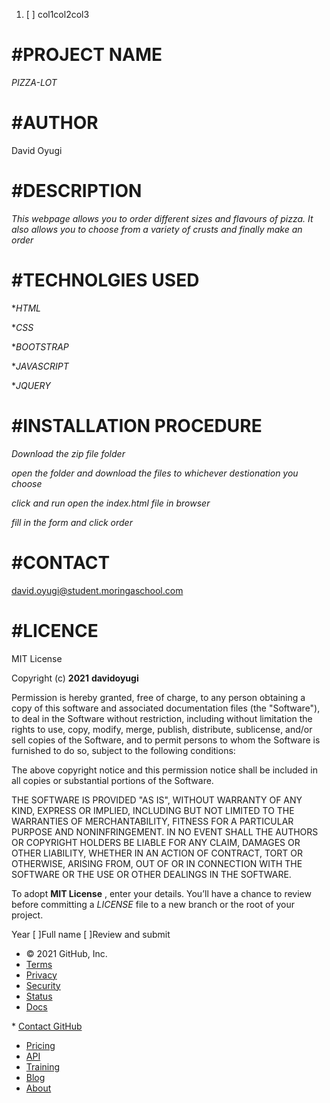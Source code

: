 1. [ ] col1col2col3

# #PROJECT NAME

*PIZZA-LOT*

# #AUTHOR

David Oyugi

# #DESCRIPTION

*This webpage allows you to order different sizes and flavours of pizza. It also allows you to choose from a variety of crusts and finally make an order*

# #TECHNOLGIES USED

**HTML*

**CSS*

**BOOTSTRAP*

**JAVASCRIPT*

**JQUERY*

# #INSTALLATION PROCEDURE

*Download the zip file folder*

*open the folder and download the files to whichever destionation you choose*

*click and run open the index.html file in browser*

*fill in the form and click order*

# #CONTACT

david.oyugi@student.moringaschool.com


# #LICENCE


MIT License

Copyright (c) **2021** **davidoyugi**

Permission is hereby granted, free of charge, to any person obtaining a copy of this software and associated documentation files (the "Software"), to deal in the Software without restriction, including without limitation the rights to use, copy, modify, merge, publish, distribute, sublicense, and/or sell copies of the Software, and to permit persons to whom the Software is furnished to do so, subject to the following conditions:

The above copyright notice and this permission notice shall be included in all copies or substantial portions of the Software.

THE SOFTWARE IS PROVIDED "AS IS", WITHOUT WARRANTY OF ANY KIND, EXPRESS OR IMPLIED, INCLUDING BUT NOT LIMITED TO THE WARRANTIES OF MERCHANTABILITY, FITNESS FOR A PARTICULAR PURPOSE AND NONINFRINGEMENT. IN NO EVENT SHALL THE AUTHORS OR COPYRIGHT HOLDERS BE LIABLE FOR ANY CLAIM, DAMAGES OR OTHER LIABILITY, WHETHER IN AN ACTION OF CONTRACT, TORT OR OTHERWISE, ARISING FROM, OUT OF OR IN CONNECTION WITH THE SOFTWARE OR THE USE OR OTHER DEALINGS IN THE SOFTWARE.

To adopt  **MIT License** , enter your details. You’ll have a chance to review before committing a *LICENSE* file to a new branch or the root of your project.

Year [ ]Full name [ ]Review and submit

* © 2021 GitHub, Inc.
* [Terms](https://docs.github.com/en/github/site-policy/github-terms-of-service)
* [Privacy](https://docs.github.com/en/github/site-policy/github-privacy-statement)
* [Security](https://github.com/security)
* [Status](https://www.githubstatus.com/)
* [Docs](https://docs.github.com/)

[](https://github.com/ "GitHub")* [Contact GitHub](https://support.github.com/)

* [Pricing](https://github.com/pricing)
* [API](https://docs.github.com/)
* [Training](https://services.github.com/)
* [Blog](https://github.blog/)
* [About](https://github.com/about)

